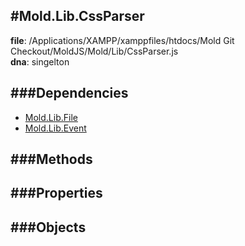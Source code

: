 
#Mold.Lib.CssParser
---------------------------------------

__file__: /Applications/XAMPP/xamppfiles/htdocs/Mold Git Checkout/MoldJS/Mold/Lib/CssParser.js  
__dna__: singelton  


	






###Dependencies
--------------

* [Mold.Lib.File](../../Mold/Lib/File.md) 
* [Mold.Lib.Event](../../Mold/Lib/Event.md) 



   
###Methods
--------------
 

 
  
###Properties
-------------


 

###Objects
------------



		
